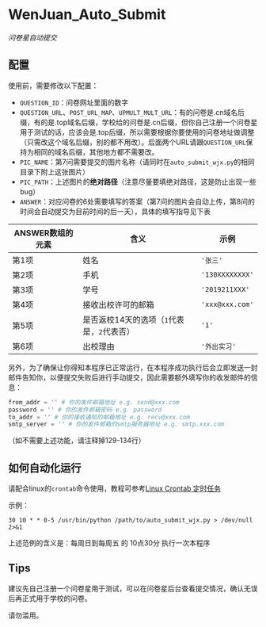 # WenJuan_Auto_Submit
*问卷星自动提交*

## 配置

使用前，需要修改以下配置：

- `QUESTION_ID`：问卷网址里面的数字
- `QUESTION_URL`、`POST_URL_MAP`、`UPMULT_MULT_URL`：有的问卷是.cn域名后缀，有的是.top域名后缀，学校给的问卷是.cn后缀，但你自己注册一个问卷星用于测试的话，应该会是.top后缀，所以需要根据你要使用的问卷地址做调整（只需改这个域名后缀，别的都不用改）。后面两个URL请跟`QUESTION_URL`保持为相同的域名后缀，其他地方都不需要改。
- `PIC_NAME`：第7问需要提交的图片名称（请同时在`auto_submit_wjx.py`的相同目录下附上这张图片）
- `PIC_PATH`：上述图片的**绝对路径**（注意尽量要填绝对路径，这是防止出现一些bug）
- `ANSWER`：对应问卷的6处需要填写的答案（第7问的图片会自动上传，第8问的时间会自动提交为目前时间的后一天），具体的填写指导见下表

| ANSWER数组的元素 | 含义                                       | 示例            |
| ---------------- | ------------------------------------------ | --------------- |
| 第1项            | 姓名                                       | `'张三'`        |
| 第2项            | 手机                                       | `'130XXXXXXXX'` |
| 第3项            | 学号                                       | `'2019211XXX'`  |
| 第4项            | 接收出校许可的邮箱                         | `'xxx@xxx.com'` |
| 第5项            | 是否返校14天的选项（`1`代表是，`2`代表否） | `'1'`           |
| 第6项            | 出校理由                                   | `'外出实习'`    |

另外，为了确保让你得知本程序已正常运行，在本程序成功执行后会立即发送一封邮件告知你，以便提交失败后进行手动提交，因此需要额外填写你的收发邮件的信息：

```python
from_addr = '' # 你的发件邮箱地址 e.g. send@xxx.com
password = '' # 你的发件邮箱密码 e.g. password
to_addr = '' # 你的接收通知的邮箱地址 e.g. recv@xxx.com
smtp_server = '' # 你的发件邮箱的smtp服务器地址 e.g. smtp.xxx.com
```

（如不需要上述功能，请注释掉129-134行）

## 如何自动化运行

请配合linux的`crontab`命令使用，教程可参考[Linux Crontab 定时任务](https://www.runoob.com/w3cnote/linux-crontab-tasks.html)

示例：

```shell
30 10 * * 0-5 /usr/bin/python /path/to/auto_submit_wjx.py > /dev/null 2>&1
```

上述范例的含义是：每周日到每周五 的 10点30分 执行一次本程序

## Tips

建议先自己注册一个问卷星用于测试，可以在问卷星后台查看提交情况，确认无误后再正式用于学校的问卷。

请勿滥用。